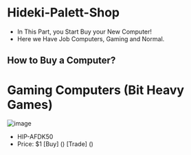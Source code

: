 # Hideki-Palett-Shop
- In This Part, you Start Buy your New Computer!
- Here we Have Job Computers, Gaming and Normal.

## How to Buy a Computer?



# Gaming Computers (Bit Heavy Games)
![image](https://user-images.githubusercontent.com/87248365/155417776-2995a68a-f60b-4932-9081-de97b02bcff8.png)
- HIP-AFDK50
- Price: $1
[Buy] ()
[Trade] ()
